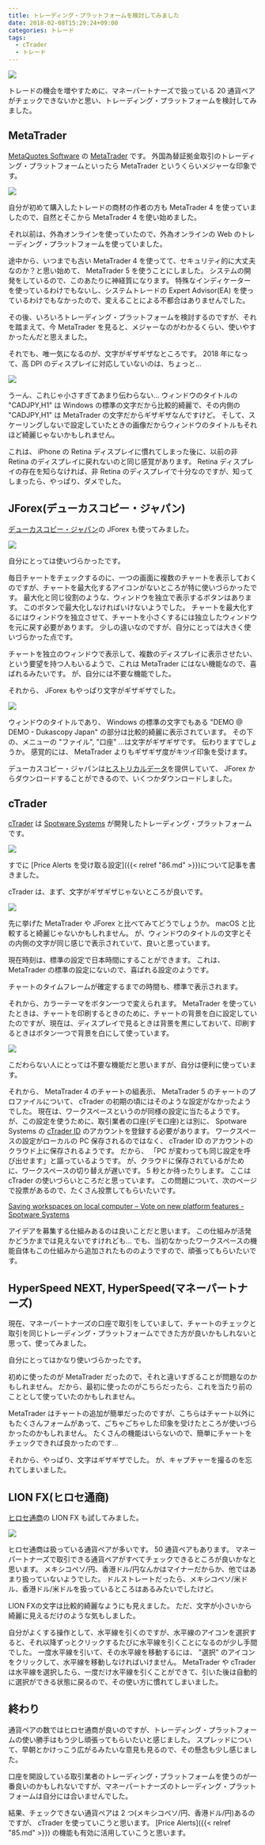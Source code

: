 ```yaml
---
title: トレーディング・プラットフォームを検討してみました
date: 2018-02-08T15:29:24+09:00
categories: トレード
tags:
  - cTrader
  - トレード
---
```


<!--more-->

![](/img/89-01.png)

トレードの機会を増やすために、マネーパートナーズで扱っている 20 通貨ペアがチェックできないかと思い、トレーディング・プラットフォームを検討してみました。

<!--more-->

## MetaTrader

[MetaQuotes Software](https://www.metaquotes.net/) の [MetaTrader](https://www.metatrader4.com/) です。
外国為替証拠金取引のトレーディング・プラットフォームといったら MetaTrader というくらいメジャーな印象です。

![](/img/89-02.png)

自分が初めて購入したトレードの商材の作者の方も MetaTrader 4 を使っていましたので、自然とそこから MetaTrader 4 を使い始めました。

それ以前は、外為オンラインを使っていたので、外為オンラインの Web のトレーディング・プラットフォームを使っていました。

途中から、いつまでも古い MetaTrader 4 を使ってて、セキュリティ的に大丈夫なのか？と思い始めて、 MetaTrader 5 を使うことにしました。
システムの開発をしているので、このあたりに神経質になります。
特殊なインディケーターを使っているわけでもないし、システムトレードの Expert Advisor(EA) を使っているわけでもなかったので、変えることによる不都合はありませんでした。

その後、いろいろトレーディング・プラットフォームを検討するのですが、それを踏まえて、今 MetaTrader を見ると、メジャーなのがわかるくらい、使いやすかったんだと思えました。

それでも、唯一気になるのが、文字がギザギザなところです。
2018 年になって、高 DPI のディスプレイに対応していないのは、ちょっと…

![](/img/89-03.png)

うーん、これじゃ小さすぎてあまり伝わらない…
ウィンドウのタイトルの "CADJPY,H1" は Windows の標準の文字だから比較的綺麗で、その内側の "CADJPY,H1" は MetaTrader の文字だからギザギザなんですけど。
そして、スケーリングしないで設定していたときの画像だからウィンドウのタイトルもそれほど綺麗じゃないかもしれません。

これは、 iPhone の Retina ディスプレイに慣れてしまった後に、以前の非 Retina のディスプレイに戻れないのと同じ感覚があります。
Retina ディスプレイの存在を知らなければ、非 Retina のディスプレイで十分なのですが、知ってしまったら、やっぱり、ダメでした。

## JForex(デューカスコピー・ジャパン)

[デューカスコピー・ジャパン](https://www.dukascopy.jp/home/)の JForex も使ってみました。

![](/img/89-04.png)

自分にとっては使いづらかったです。

毎日チャートをチェックするのに、一つの画面に複数のチャートを表示しておくのですが、チャートを最大化するアイコンがないところが特に使いづらかったです。
最大化と同じ役割のような、ウィンドウを独立で表示するボタンはあります。
このボタンで最大化しなければいけないようでした。
チャートを最大化するにはウィンドウを独立させて、チャートを小さくするには独立したウィンドウを元に戻す必要があります。
少しの違いなのですが、自分にとっては大きく使いづらかった点です。

チャートを独立のウィンドウで表示して、複数のディスプレイに表示させたい、という要望を持つ人もいるようで、これは MetaTrader にはない機能なので、喜ばれるみたいです。
が、自分には不要な機能でした。

それから、 JForex もやっぱり文字がギザギザでした。

![](/img/89-05.png)

ウィンドウのタイトルであり、 Windows の標準の文字でもある "DEMO @ DEMO - Dukascopy Japan" の部分は比較的綺麗に表示されています。
その下の、メニューの "ファイル", "口座" …は文字がギザギザです。
伝わりますでしょうか。
感覚的には、 MetaTrader よりもギザギザ度がキツイ印象を受けます。

デューカスコピー・ジャパンは[ヒストリカルデータ](https://www.dukascopy.jp/marketwatch/historical/)を提供していて、 JForex からダウンロードすることができるので、いくつかダウンロードしました。

## cTrader

[cTrader](https://ctdn.com/) は [Spotware Systems](www.spotware.jp/) が開発したトレーディング・プラットフォームです。

![](/img/89-01.png)

すでに [Price Alerts を受け取る設定]({{< relref "86.md" >}})について記事を書きました。

cTrader は、まず、文字がギザギザじゃないところが良いです。

![](/img/89-06.png)

先に挙げた MetaTrader や JForex と比べてみてどうでしょうか。
macOS と比較すると綺麗じゃないかもしれません。
が、ウィンドウのタイトルの文字とその内側の文字が同じ感じで表示されていて、良いと思っています。

現在時刻は、標準の設定で日本時間にすることができます。
これは、 MetaTrader の標準の設定にないので、喜ばれる設定のようです。

チャートのタイムフレームが確定するまでの時間も、標準で表示されます。

それから、カラーテーマをボタン一つで変えられます。
MetaTrader を使っていたときは、チャートを印刷するときのために、チャートの背景を白に設定していたのですが、現在は、ディスプレイで見るときは背景を黒にしておいて、印刷するときはボタン一つで背景を白にして使っています。

![](/img/89-07.png)

こだわらない人にとっては不要な機能だと思いますが、自分は便利に使っています。

それから、 MetaTrader 4 のチャートの組表示、 MetaTrader 5 のチャートのプロファイルについて、 cTrader の初期の頃にはそのような設定がなかったようでした。
現在は、ワークスペースというのが同様の設定に当たるようです。
が、この設定を使うために、取引業者の口座(デモ口座)とは別に、 Spotware Systems の [cTrader ID](https://id.ctrader.com/) のアカウントを登録する必要があります。
ワークスペースの設定がローカルの PC 保存されるのではなく、 cTrader ID のアカウントのクラウド上に保存されるようです。
だから、 「PC が変わっても同じ設定を呼び出せます」と謳っているようです。
が、クラウドに保存されているがために、ワークスペースの切り替えが遅いです。
5 秒とか待ったりします。
ここは cTrader の使いづらいところだと思っています。
この問題について、次のページで投票があるので、たくさん投票してもらいたいです。

[Saving workspaces on local computer – Vote on new platform features - Spotware Systems](http://vote.spotware.com/forums/229166-ideas-and-suggestions-for-ctrader-and-calgo/suggestions/11080335-saving-workspaces-on-local-computer)

アイデアを募集する仕組みあるのは良いことだと思います。
この仕組みが活発かどうかまでは見えないですけれども…
でも、当初なかったワークスペースの機能自体もこの仕組みから追加されたもののようですので、頑張ってもらいたいです。

## HyperSpeed NEXT, HyperSpeed(マネーパートナーズ)

現在、マネーパートナーズの口座で取引をしていまして、チャートのチェックと取引を同じトレーディング・プラットフォームでできた方が良いかもしれないと思って、使ってみました。

自分にとってはかなり使いづらかったです。

初めに使ったのが MetaTrader だったので、それと違いすぎることが問題なのかもしれません。
だから、最初に使ったのがこちらだったら、これを当たり前のこととして使っていたのかもしれません。

MetaTrader はチャートの追加が簡単だったのですが、こちらはチャート以外にもたくさんフォームがあって、ごちゃごちゃした印象を受けたところが使いづらかったのかもしれません。
たくさんの機能はいらないので、簡単にチャートをチェックできれば良かったのです…

それから、やっぱり、文字はギザギザでした。
が、キャプチャーを撮るのを忘れてしまいました。

## LION FX(ヒロセ通商)

[ヒロセ通商](hirose-fx.co.jp/)の LION FX も試してみました。

![](/img/89-08.png)

ヒロセ通商は扱っている通貨ペアが多いです。
50 通貨ペアもあります。
マネーパートナーズで取引できる通貨ペアがすべてチェックできるところが良いかなと思います。
メキシコペソ/円、香港ドル/円なんかはマイナーだからか、他ではあまり扱っていないようでした。
ドルストレートだったら、メキシコペソ/米ドル、香港ドル/米ドルを扱っているところはあるみたいでしたけど。

LION FXの文字は比較的綺麗なようにも見えました。
ただ、文字が小さいから綺麗に見えるだけのような気もしました。

自分がよくする操作として、水平線を引くのですが、水平線のアイコンを選択すると、それ以降ずっとクリックするたびに水平線を引くことになるのが少し手間でした。
一度水平線を引いて、その水平線を移動するには、 "選択" のアイコンをクリックして、水平線を移動しなければいけません。
MetaTrader や cTrader は水平線を選択したら、一度だけ水平線を引くことができて、引いた後は自動的に選択ができる状態に戻るので、その使い方に慣れてしまいました。

## 終わり

通貨ペアの数ではヒロセ通商が良いのですが、トレーディング・プラットフォームの使い勝手はもう少し頑張ってもらいたいと感じました。
スプレッドについて、早朝とかけっこう広がるみたいな意見も見るので、その懸念も少し感じました。

口座を開設している取引業者のトレーディング・プラットフォームを使うのが一番良いのかもしれないですが、マネーパートナーズのトレーディング・プラットフォームは自分には合いませんでした。

結果、チェックできない通貨ペアは 2 つ(メキシコペソ/円、香港ドル/円)あるのですが、 cTrader を使っていこうと思います。
[Price Alerts]({{< relref "85.md" >}}) の機能も有効に活用していこうと思います。
